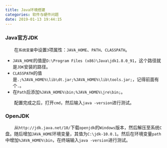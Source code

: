 ```yaml
---
title: Java环境搭建
categories: 软件与硬件问题
date: 2019-01-13 19:44:15
---
```

### Java官方JDK

&emsp;&emsp;在`系统变量`中设置`3`项属性：`JAVA_HOME`、`PATH`、`CLASSPATH`。<!--more-->

- `JAVA_HOME`的值是`D:\Program Files (x86)\Java\jdk1.8.0_91`，这个路径就是`JDK`安装的路径。
- `CLASSPATH`的值是`.;%JAVA_HOME%\lib\dt.jar;%JAVA_HOME%\lib\tools.jar;`，记得前面有个`.`。
- 在`Path`后添加`%JAVA_HOME%\bin;%JAVA_HOME%\jre\bin;`。

&emsp;&emsp;配置完成之后，打开`cmd`，然后输入`java -version`进行测试。

### OpenJDK

&emsp;&emsp;从`http://jdk.java.net/10/`下载`openjdk`的`Windows`版本，然后解压至系统`C`盘。随后增加`JAVA_HOME`环境变量，其值为`C:\jdk-10.0.1`。然后在环境变量`path`中增加`%JAVA_HOME%\bin`，在终端输入`java -version`进行测试。
